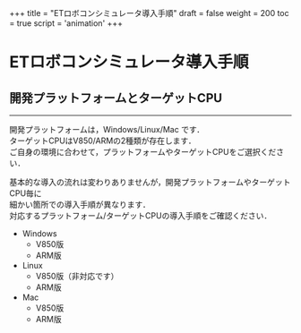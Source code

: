 +++
title = "ETロボコンシミュレータ導入手順"
draft = false
weight = 200
toc = true
script = 'animation'
+++
# ETロボコンシミュレータ導入手順



## 開発プラットフォームとターゲットCPU

------

開発プラットフォームは，Windows/Linux/Mac です．  
ターゲットCPUはV850/ARMの2種類が存在します．  
ご自身の環境に合わせて，プラットフォームやターゲットCPUをご選択ください．

基本的な導入の流れは変わりありませんが，開発プラットフォームやターゲットCPU毎に  
細かい箇所での導入手順が異なります．  
対応するプラットフォーム/ターゲットCPUの導入手順をご確認ください．

- Windows
    - V850版
    - ARM版
- Linux
    - V850版（非対応です）
    - ARM版
- Mac
    - V850版
    - ARM版
